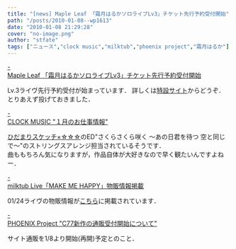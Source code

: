 ```yaml
---
title: "[news] Maple Leaf 「霜月はるかソロライブLv3」チケット先行予約受付開始"
path: "/posts/2010-01-08--wp1613"
date: "2010-01-08 21:29:28"
cover: "no-image.png"
author: "stfate"
tags: ["ニュース","clock music","milktub","phoenix project","霜月はるか"]
---
```


<style type="text/css">
<!--
p {white-space: pre-wrap};
-->
</style>

<a class="topics" href="http://shimotsukin.com/" target="_blank">- Maple Leaf 「霜月はるかソロライブLv3」チケット先行予約受付開始</a>
<div class="news">Lv.3ライヴ先行予約受付が始まっています．
詳しくは<a href="http://shimotsukin.com/live/">特設サイト</a>からどうぞ．
<div id="talk">とりあえず投げておきました．</div></div>

<a class="topics" href="http://clock-music.net/" target="_blank">- CLOCK MUSIC "１月のお仕事情報"</a>
<div class="news"><a href="http://www.tbs.co.jp/anime/hidamari/">ひだまりスケッチ×☆☆☆</a>のED"さくらさくら咲く ～あの日君を待つ 空と同じで～"のストリングスアレンジ担当されているそうです．
<div id="talk">曲ももちろん気になりますが，作品自体が大好きなので早く観たいんですよねー．</div></div>

<a class="topics" href="http://www.milktub.com/" target="_blank">- milktub Live「MAKE ME HAPPY」物販情報掲載</a>
<div class="news">01/24ライヴの物販情報が<a href="http://milktub.com/archive/0912_owest/index.html">こちら</a>に掲載されています．</div>

<a class="topics" href="http://www.p-pr.info/" target="_blank">- PHOENIX Project "C77新作の通販受付開始について"</a>
<div class="news">サイト通販を1/8より開始(再開)予定とのこと．</div>